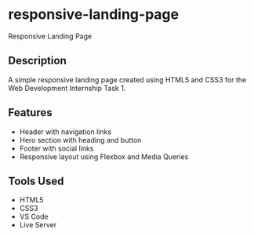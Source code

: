 # responsive-landing-page
Responsive Landing Page

## Description
A simple responsive landing page created using HTML5 and CSS3 for the Web Development Internship Task 1.

## Features
- Header with navigation links
- Hero section with heading and button
- Footer with social links
- Responsive layout using Flexbox and Media Queries

## Tools Used
- HTML5
- CSS3
- VS Code
- Live Server
